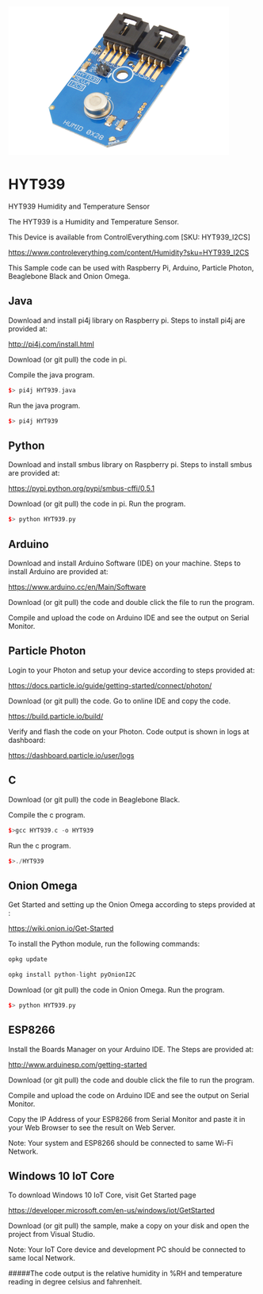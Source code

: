 [![HYT939](HYT939_I2CS.png)](https://www.controleverything.com/content/Humidity?sku=HYT939_I2CS)
# HYT939
HYT939 Humidity and Temperature Sensor

The HYT939 is a Humidity and Temperature Sensor.

This Device is available from ControlEverything.com [SKU: HYT939_I2CS]

https://www.controleverything.com/content/Humidity?sku=HYT939_I2CS

This Sample code can be used with Raspberry Pi, Arduino, Particle Photon, Beaglebone Black and Onion Omega.

## Java
Download and install pi4j library on Raspberry pi. Steps to install pi4j are provided at:

http://pi4j.com/install.html

Download (or git pull) the code in pi.

Compile the java program.
```cpp
$> pi4j HYT939.java
```

Run the java program.
```cpp
$> pi4j HYT939
```

## Python
Download and install smbus library on Raspberry pi. Steps to install smbus are provided at:

https://pypi.python.org/pypi/smbus-cffi/0.5.1

Download (or git pull) the code in pi. Run the program.

```cpp
$> python HYT939.py
```

## Arduino
Download and install Arduino Software (IDE) on your machine. Steps to install Arduino are provided at:

https://www.arduino.cc/en/Main/Software

Download (or git pull) the code and double click the file to run the program.

Compile and upload the code on Arduino IDE and see the output on Serial Monitor.


## Particle Photon

Login to your Photon and setup your device according to steps provided at:

https://docs.particle.io/guide/getting-started/connect/photon/

Download (or git pull) the code. Go to online IDE and copy the code.

https://build.particle.io/build/

Verify and flash the code on your Photon. Code output is shown in logs at dashboard:

https://dashboard.particle.io/user/logs

## C

Download (or git pull) the code in Beaglebone Black.

Compile the c program.
```cpp
$>gcc HYT939.c -o HYT939
```
Run the c program.
```cpp
$>./HYT939
```

## Onion Omega

Get Started and setting up the Onion Omega according to steps provided at :

https://wiki.onion.io/Get-Started

To install the Python module, run the following commands:
```cpp
opkg update
```
```cpp
opkg install python-light pyOnionI2C
```

Download (or git pull) the code in Onion Omega. Run the program.

```cpp
$> python HYT939.py
```

## ESP8266
 
Install the Boards Manager on your Arduino IDE. The Steps are provided at:
 
http://www.arduinesp.com/getting-started
 
Download (or git pull) the code and double click the file to run the program.
 
Compile and upload the code on Arduino IDE and see the output on Serial Monitor.
 
Copy the IP Address of your ESP8266 from Serial Monitor and paste it in your Web Browser to see the result on Web Server.
 
Note: Your system and ESP8266 should be connected to same Wi-Fi Network.


## Windows 10 IoT Core
 
To download Windows 10 IoT Core, visit Get Started page
 
https://developer.microsoft.com/en-us/windows/iot/GetStarted
 
Download (or git pull) the sample, make a copy on your disk and open the project from Visual Studio.

Note: Your IoT Core device and development PC should be connected to same local Network.

#####The code output is the relative humidity in %RH and temperature reading in degree celsius and fahrenheit.
